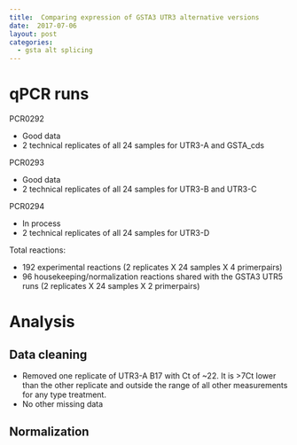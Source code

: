 ```yaml
---
title:  Comparing expression of GSTA3 UTR3 alternative versions
date:  2017-07-06
layout: post
categories:
  - gsta alt splicing
---
```

# qPCR runs

PCR0292
  * Good data
  * 2 technical replicates of all 24 samples for UTR3-A and GSTA_cds

PCR0293
  * Good data
  * 2 technical replicates of all 24 samples for UTR3-B and UTR3-C

PCR0294
  * In process
  * 2 technical replicates of all 24 samples for UTR3-D

Total reactions:
  * 192 experimental reactions (2 replicates X 24 samples X 4 primerpairs)
  * 96 housekeeping/normalization reactions shared with the GSTA3 UTR5 runs (2 replicates X 24 samples X 2 primerpairs)

# Analysis

## Data cleaning
  * Removed one replicate of UTR3-A B17 with Ct of ~22. It is >7Ct lower than the other replicate and outside the range of all other measurements for any type treatment.
  * No other missing data

## Normalization
